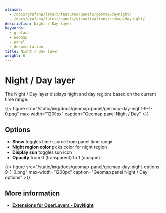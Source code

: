 ```yaml
---
aliases:
  - /docs/grafana/latest/features/panels/geomap/daynight/
  - /docs/grafana/latest/panels/visualizations/geomap/daynight/
description: Night / Day layer
keywords:
  - grafana
  - Geomap
  - panel
  - documentation
title: Night / Day layer
weight: 6
---
```


# Night / Day layer

The Night / Day layer displays night and day regions based on the current time range.

{{< figure src="/static/img/docs/geomap-panel/geomap-day-night-9-1-0.png" max-width="1200px" caption="Geomap panel Night / Day" >}}

## Options

- **Show** toggles time source from panel time range
- **Night region color** picks color for night region
- **Display sun** toggles sun icon
- **Opacity** from 0 (transparent) to 1 (opaque)

{{< figure src="/static/img/docs/geomap-panel/geomap-day-night-options-9-1-0.png" max-width="1200px" caption="Geomap panel Night / Day options" >}}

## More information

- [**Extensions for OpenLayers - DayNight**](https://viglino.github.io/ol-ext/examples/layer/map.daynight.html)
